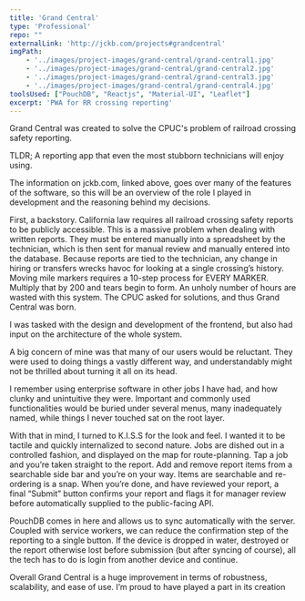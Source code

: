 ```yaml
---
title: 'Grand Central'
type: 'Professional'
repo: ""
externalLink: 'http://jckb.com/projects#grandcentral'
imgPath: 
    - '../images/project-images/grand-central/grand-central1.jpg'
    - '../images/project-images/grand-central/grand-central2.jpg'
    - '../images/project-images/grand-central/grand-central3.jpg'
    - '../images/project-images/grand-central/grand-central4.jpg'
toolsUsed: ["PouchDB", "Reactjs", "Material-UI", "Leaflet"]
excerpt: 'PWA for RR crossing reporting'
---
```



Grand Central was created to solve the CPUC's problem of
railroad crossing safety reporting.

TLDR; A reporting app that even the most stubborn technicians will enjoy using.

The information on jckb.com, linked above, goes over many of the features of
the software, so this will be an overview of the role I played in development and the reasoning behind my decisions.

First, a backstory. California law requires all railroad crossing safety reports to be publicly accessible. This is a massive problem when dealing with written reports. They must be entered manually into a spreadsheet by the technician, which is then sent for manual review and manually entered into the database. Because reports are tied to the technician, any change in hiring or transfers wrecks havoc for looking at a single crossing’s history. Moving mile markers requires a 10-step process for EVERY MARKER. Multiply that by 200 and tears begin to form. An unholy number of hours are wasted with this system. The CPUC asked for solutions, and thus Grand Central was born. 

I was tasked with the design and development of the frontend, but also had input on the architecture of the whole system.

A big concern of mine was that many of our users would be reluctant. They were used to doing things a vastly different way, and understandably might not be thrilled about turning it all on its head. 

I remember using enterprise software in other jobs I have had, and how clunky and unintuitive they were. Important and commonly used functionalities would be buried under several menus, many inadequately named, while things I never touched sat on the root layer. 

With that in mind, I turned to K.I.S.S for the look and feel. I wanted it to be tactile and quickly internalized to second nature. Jobs are dished out in a controlled fashion, and displayed on the map for route-planning. Tap a job and you’re taken straight to the report. Add and remove report items from a searchable side bar and you’re on your way. Items are searchable and re-ordering is a snap. When you’re done, and have reviewed your report, a final “Submit” button confirms your report and flags it for manager review before automatically supplied to the public-facing API. 

PouchDB comes in here and allows us to sync automatically with the server. Coupled with service workers, we can reduce the confirmation step of the reporting to a single button. If the device is dropped in water, destroyed or the report otherwise lost before submission (but after syncing of course), all the tech has to do is login from another device and continue. 

Overall Grand Central is a huge improvement in terms of robustness, scalability, and ease of use. I’m proud to have played a part in its creation

